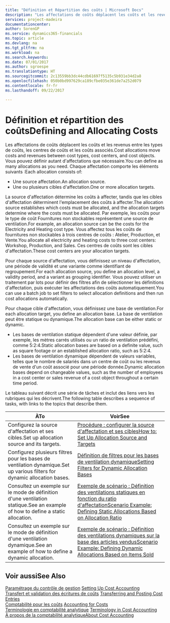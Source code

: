 ```yaml
---
title: "Définition et Répartition des coûts | Microsoft Docs"
description: "Les affectations de coûts déplacent les coûts et les revenus entre les types de coûts, les centres de coûts et les coûts associés. Vous pouvez définir autant d'affectations que nécessaire."
services: project-madeira
documentationcenter: 
author: SorenGP
ms.service: dynamics365-financials
ms.topic: article
ms.devlang: na
ms.tgt_pltfrm: na
ms.workload: na
ms.search.keywords: 
ms.date: 07/01/2017
ms.author: sgroespe
ms.translationtype: HT
ms.sourcegitcommit: 2c13559bb3dc44cdb61697f5135c5b931e34d2a8
ms.openlocfilehash: 050b0bd997629ca189cfbe035e361de7a252d079
ms.contentlocale: fr-fr
ms.lasthandoff: 09/22/2017

---
```

# <a name="defining-and-allocating-costs"></a><span data-ttu-id="e8ea7-104">Définition et répartition des coûts</span><span class="sxs-lookup"><span data-stu-id="e8ea7-104">Defining and Allocating Costs</span></span>
<span data-ttu-id="e8ea7-105">Les affectations de coûts déplacent les coûts et les revenus entre les types de coûts, les centres de coûts et les coûts associés.</span><span class="sxs-lookup"><span data-stu-id="e8ea7-105">Cost allocations move costs and revenues between cost types, cost centers, and cost objects.</span></span> <span data-ttu-id="e8ea7-106">Vous pouvez définir autant d'affectations que nécessaire.</span><span class="sxs-lookup"><span data-stu-id="e8ea7-106">You can define as many allocations as you need.</span></span> <span data-ttu-id="e8ea7-107">Chaque affectation comporte les éléments suivants :</span><span class="sxs-lookup"><span data-stu-id="e8ea7-107">Each allocation consists of:</span></span>  

-   <span data-ttu-id="e8ea7-108">Une source affectation.</span><span class="sxs-lookup"><span data-stu-id="e8ea7-108">An allocation source.</span></span>  
-   <span data-ttu-id="e8ea7-109">Une ou plusieurs cibles d'affectation.</span><span class="sxs-lookup"><span data-stu-id="e8ea7-109">One or more allocation targets.</span></span>  

<span data-ttu-id="e8ea7-110">La source d'affectation détermine les coûts à affecter, tandis que les cibles d'affectation déterminent l'emplacement des coûts à affecter.</span><span class="sxs-lookup"><span data-stu-id="e8ea7-110">The allocation source establishes which costs must be allocated, and the allocation targets determine where the costs must be allocated.</span></span> <span data-ttu-id="e8ea7-111">Par exemple, les coûts pour le type de coût Fournitures non stockables représentent une source de ventilation.</span><span class="sxs-lookup"><span data-stu-id="e8ea7-111">For example, an allocation source can be the costs for the Electricity and Heating cost type.</span></span> <span data-ttu-id="e8ea7-112">Vous affectez tous les coûts de fournitures non stockables à trois centres de coûts : Atelier, Production, et Vente.</span><span class="sxs-lookup"><span data-stu-id="e8ea7-112">You allocate all electricity and heating costs to three cost centers: Workshop, Production, and Sales.</span></span> <span data-ttu-id="e8ea7-113">Ces centres de coûts sont les cibles d'affectation.</span><span class="sxs-lookup"><span data-stu-id="e8ea7-113">These cost centers are your allocation targets.</span></span>  

<span data-ttu-id="e8ea7-114">Pour chaque source d'affectation, vous définissez un niveau d'affectation, une période de validité et une variante comme identifiant de regroupement.</span><span class="sxs-lookup"><span data-stu-id="e8ea7-114">For each allocation source, you define an allocation level, a validity period, and a variant as grouping identifier.</span></span> <span data-ttu-id="e8ea7-115">Vous pouvez utiliser un traitement par lots pour définir des filtres afin de sélectionner les définitions d'affectation, puis exécuter les affectations des coûts automatiquement.</span><span class="sxs-lookup"><span data-stu-id="e8ea7-115">You can use a batch job to set filters to select allocation definitions and then run cost allocations automatically.</span></span>  

<span data-ttu-id="e8ea7-116">Pour chaque cible d'affectation, vous définissez une base de ventilation.</span><span class="sxs-lookup"><span data-stu-id="e8ea7-116">For each allocation target, you define an allocation base.</span></span> <span data-ttu-id="e8ea7-117">La base de ventilation peut être statique ou dynamique.</span><span class="sxs-lookup"><span data-stu-id="e8ea7-117">The allocation base can be either static or dynamic.</span></span>  

-   <span data-ttu-id="e8ea7-118">Les bases de ventilation statique dépendent d'une valeur définie, par exemple, les mètres carrés utilisés ou un ratio de ventilation prédéfini, comme 5:2:4.</span><span class="sxs-lookup"><span data-stu-id="e8ea7-118">Static allocation bases are based on a definite value, such as square footage or an established allocation ratio, such as 5:2:4.</span></span>  
-   <span data-ttu-id="e8ea7-119">Les bases de ventilation dynamique dépendent de valeurs variables, telles que le nombre de salariés dans un centre de coût ou les revenus de vente d'un coût associé pour une période donnée.</span><span class="sxs-lookup"><span data-stu-id="e8ea7-119">Dynamic allocation bases depend on changeable values, such as the number of employees in a cost center or sales revenue of a cost object throughout a certain time period.</span></span>  

<span data-ttu-id="e8ea7-120">Le tableau suivant décrit une série de tâches et inclut des liens vers les rubriques qui les décrivent.</span><span class="sxs-lookup"><span data-stu-id="e8ea7-120">The following table describes a sequence of tasks, with links to the topics that describe them.</span></span>

|<span data-ttu-id="e8ea7-121">À</span><span class="sxs-lookup"><span data-stu-id="e8ea7-121">To</span></span>|<span data-ttu-id="e8ea7-122">Voir</span><span class="sxs-lookup"><span data-stu-id="e8ea7-122">See</span></span>|  
|--------|---------|  
|<span data-ttu-id="e8ea7-123">Configurez la source d'affectation et ses cibles.</span><span class="sxs-lookup"><span data-stu-id="e8ea7-123">Set up allocation source and its targets.</span></span>|[<span data-ttu-id="e8ea7-124">Procédure : configurer la source d'affectation et ses cibles</span><span class="sxs-lookup"><span data-stu-id="e8ea7-124">How to: Set Up Allocation Source and Targets</span></span>](finance-how-to-set-up-allocation-source-and-targets.md)|  
|<span data-ttu-id="e8ea7-125">Configurez plusieurs filtres pour les bases de ventilation dynamique.</span><span class="sxs-lookup"><span data-stu-id="e8ea7-125">Set up various filters for dynamic allocation bases.</span></span>|[<span data-ttu-id="e8ea7-126">Définition de filtres pour les bases de ventilation dynamique</span><span class="sxs-lookup"><span data-stu-id="e8ea7-126">Setting Filters for Dynamic Allocation Bases</span></span>](finance-setting-filters-for-dynamic-allocation-bases.md)|  
|<span data-ttu-id="e8ea7-127">Consultez un exemple sur le mode de définition d'une ventilation statique.</span><span class="sxs-lookup"><span data-stu-id="e8ea7-127">See an example of how to define a static allocation.</span></span>|[<span data-ttu-id="e8ea7-128">Exemple de scénario : Définition des ventilations statiques en fonction du ratio d'affectation</span><span class="sxs-lookup"><span data-stu-id="e8ea7-128">Scenario Example: Defining Static Allocations Based on Allocation Ratio</span></span>](finance-scenario-example-defining-static-allocations-based-on-allocation-ratio.md)|  
|<span data-ttu-id="e8ea7-129">Consultez un exemple sur le mode de définition d'une ventilation dynamique.</span><span class="sxs-lookup"><span data-stu-id="e8ea7-129">See an example of how to define a dynamic allocation.</span></span>|[<span data-ttu-id="e8ea7-130">Exemple de scénario : Définition des ventilations dynamiques sur la base des articles vendus</span><span class="sxs-lookup"><span data-stu-id="e8ea7-130">Scenario Example: Defining Dynamic Allocations Based on Items Sold</span></span>](finance-scenario-example-defining-dynamic-allocations-based-on-items-sold.md)|  

## <a name="see-also"></a><span data-ttu-id="e8ea7-131">Voir aussi</span><span class="sxs-lookup"><span data-stu-id="e8ea7-131">See Also</span></span>  
 <span data-ttu-id="e8ea7-132">[Paramétrage du contrôle de gestion](finance-set-up-cost-accounting.md) </span><span class="sxs-lookup"><span data-stu-id="e8ea7-132">[Setting Up Cost Accounting](finance-set-up-cost-accounting.md) </span></span>  
 <span data-ttu-id="e8ea7-133">[Transfert et validation des écritures de coûts](finance-transfer-and-post-cost-entries.md) </span><span class="sxs-lookup"><span data-stu-id="e8ea7-133">[Transferring and Posting Cost Entries](finance-transfer-and-post-cost-entries.md) </span></span>  
 <span data-ttu-id="e8ea7-134">[Comptabilité pour les coûts](finance-manage-cost-accounting.md) </span><span class="sxs-lookup"><span data-stu-id="e8ea7-134">[Accounting for Costs](finance-manage-cost-accounting.md) </span></span>  
 <span data-ttu-id="e8ea7-135">[Terminologie en comptabilité analytique](finance-terminology-in-cost-accounting.md) </span><span class="sxs-lookup"><span data-stu-id="e8ea7-135">[Terminology in Cost Accounting](finance-terminology-in-cost-accounting.md) </span></span>  
 [<span data-ttu-id="e8ea7-136">À propos de la comptabilité analytique</span><span class="sxs-lookup"><span data-stu-id="e8ea7-136">About Cost Accounting</span></span>](finance-about-cost-accounting.md)

